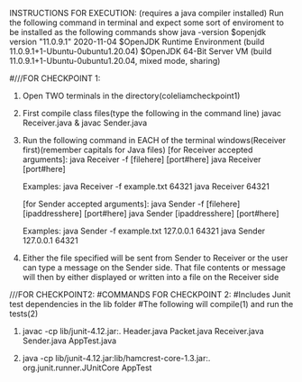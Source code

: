 INSTRUCTIONS FOR EXECUTION:
(requires a java compiler installed)
Run the following command in terminal and expect some sort of enviroment to be installed as the following commands show
java -version
$openjdk version "11.0.9.1" 2020-11-04
$OpenJDK Runtime Environment (build 11.0.9.1+1-Ubuntu-0ubuntu1.20.04)
$OpenJDK 64-Bit Server VM (build 11.0.9.1+1-Ubuntu-0ubuntu1.20.04, mixed mode, sharing)

#///FOR CHECKPOINT 1:

1.  Open TWO terminals in the directory(coleliamcheckpoint1)

2.  First compile class files(type the following in the command line)
    javac Receiver.java & javac Sender.java

3.  Run the following command in EACH of the terminal windows(Receiver first)(remember capitals for Java files)
    [for Receiver accepted arguments]:
    java Receiver -f [filehere] [port#here]
    java Receiver [port#here]

    Examples:
    java Receiver -f example.txt 64321
    java Receiver 64321

    [for Sender accepted arguments]:
    java Sender -f [filehere] [ipaddresshere] [port#here]
    java Sender [ipaddresshere] [port#here]

    Examples:
    java Sender -f example.txt 127.0.0.1 64321
    java Sender 127.0.0.1 64321

4.  Either the file specified will be sent from Sender to Receiver or the user
    can type a message on the Sender side. That file contents or message will then
    by either displayed or written into a file on the Receiver side

///FOR CHECKPOINT2:
#COMMANDS FOR CHECKPOINT 2:
#Includes Junit test dependencies in the lib folder
#The following will compile(1) and run the tests(2)

1.  javac -cp lib/junit-4.12.jar:. Header.java Packet.java Receiver.java Sender.java AppTest.java

2.  java -cp lib/junit-4.12.jar:lib/hamcrest-core-1.3.jar:. org.junit.runner.JUnitCore AppTest

